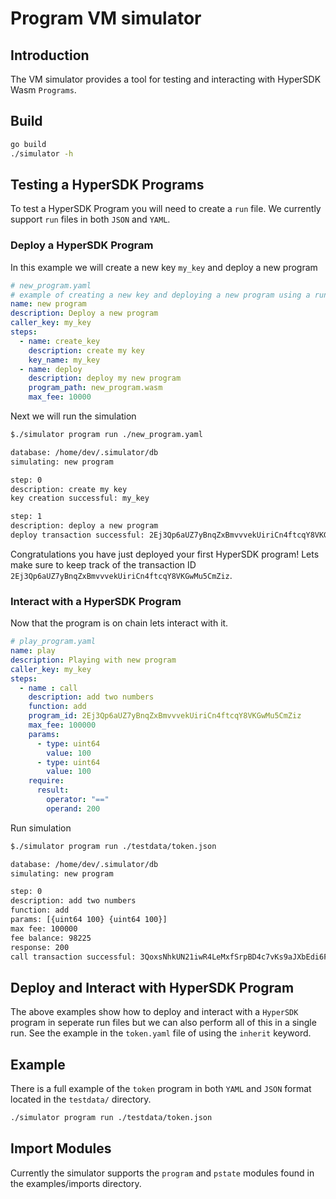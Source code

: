 # Program VM simulator

## Introduction

The VM simulator provides a tool for testing and interacting with HyperSDK Wasm
`Programs`.

## Build

```sh
go build
./simulator -h
```

## Testing a HyperSDK Programs

To test a HyperSDK Program you will need to create a `run` file. We currently support `run` files in both `JSON` and `YAML`.

### Deploy a HyperSDK Program

In this example we will create a new key `my_key` and deploy a new program

```yaml
# new_program.yaml
# example of creating a new key and deploying a new program using a run file
name: new program
description: Deploy a new program
caller_key: my_key
steps:
  - name: create_key
    description: create my key
    key_name: my_key
  - name: deploy
    description: deploy my new program
    program_path: new_program.wasm
    max_fee: 10000
```

Next we will run the simulation

```sh
$./simulator program run ./new_program.yaml

database: /home/dev/.simulator/db
simulating: new program

step: 0
description: create my key
key creation successful: my_key

step: 1
description: deploy a new program
deploy transaction successful: 2Ej3Qp6aUZ7yBnqZxBmvvvekUiriCn4ftcqY8VKGwMu5CmZiz
```

Congratulations you have just deployed your first HyperSDK program! Lets make
sure to keep track of the transaction ID
`2Ej3Qp6aUZ7yBnqZxBmvvvekUiriCn4ftcqY8VKGwMu5CmZiz`.

### Interact with a HyperSDK Program

Now that the program is on chain lets interact with it.

```yaml
# play_program.yaml
name: play
description: Playing with new program
caller_key: my_key
steps:
  - name : call
    description: add two numbers
    function: add
    program_id: 2Ej3Qp6aUZ7yBnqZxBmvvvekUiriCn4ftcqY8VKGwMu5CmZiz
    max_fee: 100000
    params:
      - type: uint64
        value: 100
      - type: uint64
        value: 100
    require:
      result:
        operator: "=="
        operand: 200
```

Run simulation

```sh
$./simulator program run ./testdata/token.json

database: /home/dev/.simulator/db
simulating: new program

step: 0
description: add two numbers
function: add
params: [{uint64 100} {uint64 100}]
max fee: 100000
fee balance: 98225
response: 200
call transaction successful: 3QoxsNhkUN21iwR4LeMxfSrpBD4c7vKs9aJXbEdi6FeHWNJVu
```

## Deploy and Interact with HyperSDK Program

The above examples show how to deploy and interact with a `HyperSDK` program in
seperate run files but we can also perform all of this in a single run. See the
example in the `token.yaml` file of using the `inherit` keyword.

## Example

There is a full example of the `token` program in both `YAML` and `JSON` format
located in the `testdata/` directory.

```sh
./simulator program run ./testdata/token.json 
```

## Import Modules

Currently the simulator supports the `program` and `pstate` modules found in the
examples/imports directory.
